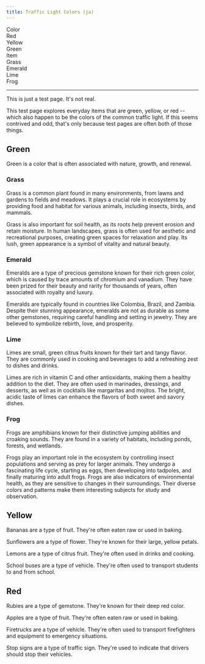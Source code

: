 ```yaml
---
title: Traffic Light Colors (ja)
---
```

<div id="mdoc-selector"><div><div class="mdoc-pref__container"><div class="mdoc-pref__label">Color</div><div class="mdoc-pref__pill " data-pref-id="color" data-option-id="red">Red</div><div class="mdoc-pref__pill " data-pref-id="color" data-option-id="yellow">Yellow</div><div class="mdoc-pref__pill selected" data-pref-id="color" data-option-id="green">Green</div></div><div class="mdoc-pref__container"><div class="mdoc-pref__label">Item</div><div class="mdoc-pref__pill selected" data-pref-id="item" data-option-id="grass">Grass</div><div class="mdoc-pref__pill " data-pref-id="item" data-option-id="emerald">Emerald</div><div class="mdoc-pref__pill " data-pref-id="item" data-option-id="lime">Lime</div><div class="mdoc-pref__pill " data-pref-id="item" data-option-id="frog">Frog</div></div><hr /></div></div><div id="mdoc-content" class="customizable"><article>
  <div class="alert alert-info">
    <p>This is just a test page. It's not real.</p>
  </div>
  <p>
    This test page explores everyday items that are green, yellow, or red --
    which also happen to be the colors of the common traffic light. If this
    seems contrived and odd, that's only because test pages are often both of
    those things.
  </p>
  <div class="mdoc__toggleable" data-if="52">
    <h2 id="green">Green</h2>
    <p>
      Green is a color that is often associated with nature, growth, and
      renewal.
    </p>
    <div class="mdoc__toggleable" data-if="48">
      <h3 id="grass">Grass</h3>
      <p>
        Grass is a common plant found in many environments, from lawns and
        gardens to fields and meadows. It plays a crucial role in ecosystems by
        providing food and habitat for various animals, including insects,
        birds, and mammals.
      </p>
      <p>
        Grass is also important for soil health, as its roots help prevent
        erosion and retain moisture. In human landscapes, grass is often used
        for aesthetic and recreational purposes, creating green spaces for
        relaxation and play. Its lush, green appearance is a symbol of vitality
        and natural beauty.
      </p>
    </div>
    <div class="mdoc__toggleable mdoc__hidden" data-if="49">
      <h3 id="emerald">Emerald</h3>
      <p>
        Emeralds are a type of precious gemstone known for their rich green
        color, which is caused by trace amounts of chromium and vanadium. They
        have been prized for their beauty and rarity for thousands of years,
        often associated with royalty and luxury.
      </p>
      <p>
        Emeralds are typically found in countries like Colombia, Brazil, and
        Zambia. Despite their stunning appearance, emeralds are not as durable
        as some other gemstones, requiring careful handling and setting in
        jewelry. They are believed to symbolize rebirth, love, and prosperity.
      </p>
    </div>
    <div class="mdoc__toggleable mdoc__hidden" data-if="50">
      <h3 id="lime">Lime</h3>
      <p>
        Limes are small, green citrus fruits known for their tart and tangy
        flavor. They are commonly used in cooking and beverages to add a
        refreshing zest to dishes and drinks.
      </p>
      <p>
        Limes are rich in vitamin C and other antioxidants, making them a
        healthy addition to the diet. They are often used in marinades,
        dressings, and desserts, as well as in cocktails like margaritas and
        mojitos. The bright, acidic taste of limes can enhance the flavors of
        both sweet and savory dishes.
      </p>
    </div>
    <div class="mdoc__toggleable mdoc__hidden" data-if="51">
      <h3 id="frog">Frog</h3>
      <p>
        Frogs are amphibians known for their distinctive jumping abilities and
        croaking sounds. They are found in a variety of habitats, including
        ponds, forests, and wetlands.
      </p>
      <p>
        Frogs play an important role in the ecosystem by controlling insect
        populations and serving as prey for larger animals. They undergo a
        fascinating life cycle, starting as eggs, then developing into tadpoles,
        and finally maturing into adult frogs. Frogs are also indicators of
        environmental health, as they are sensitive to changes in their
        surroundings. Their diverse colors and patterns make them interesting
        subjects for study and observation.
      </p>
    </div>
  </div>
  <div class="mdoc__toggleable mdoc__hidden" data-if="53">
    <h2 id="yellow">Yellow</h2>
    <div class="mdoc__toggleable mdoc__hidden" data-if="55">
      <p>
        Bananas are a type of fruit. They're often eaten raw or used in baking.
      </p>
    </div>
    <div class="mdoc__toggleable mdoc__hidden" data-if="56">
      <p>
        Sunflowers are a type of flower. They're known for their large, yellow
        petals.
      </p>
    </div>
    <div class="mdoc__toggleable mdoc__hidden" data-if="57">
      <p>
        Lemons are a type of citrus fruit. They're often used in drinks and
        cooking.
      </p>
    </div>
    <div class="mdoc__toggleable mdoc__hidden" data-if="58">
      <p>
        School buses are a type of vehicle. They're often used to transport
        students to and from school.
      </p>
    </div>
  </div>
  <div class="mdoc__toggleable mdoc__hidden" data-if="54">
    <h2 id="red">Red</h2>
    <div class="mdoc__toggleable mdoc__hidden" data-if="59">
      <p>
        Rubies are a type of gemstone. They're known for their deep red color.
      </p>
    </div>
    <div class="mdoc__toggleable mdoc__hidden" data-if="60">
      <p>
        Apples are a type of fruit. They're often eaten raw or used in baking.
      </p>
    </div>
    <div class="mdoc__toggleable mdoc__hidden" data-if="61">
      <p>
        Firetrucks are a type of vehicle. They're often used to transport
        firefighters and equipment to emergency situations.
      </p>
    </div>
    <div class="mdoc__toggleable mdoc__hidden" data-if="62">
      <p>
        Stop signs are a type of traffic sign. They're used to indicate that
        drivers should stop their vehicles.
      </p>
    </div>
  </div>
</article>
</div>
<div x-init='const initPage = () => { clientPrefsManager.initialize({    pagePrefsConfig: [{"n":"Color","i":"color","o":"traffic_light_color_options"},{"n":"Item","i":"item","o":"<COLOR>_item_options"}],    prefOptionsConfig: {"traffic_light_color_options":[{"n":"Red","i":"red"},{"n":"Yellow","i":"yellow"},{"n":"Green","d":true,"i":"green"}],"red_item_options":[{"n":"Ruby (ja)","i":"ruby"},{"n":"Apple (ja)","d":true,"i":"apple"},{"n":"Firetruck (ja)","i":"firetruck"},{"n":"Stop sign (ja)","i":"stop_sign"}],"yellow_item_options":[{"n":"Banana","d":true,"i":"banana"},{"n":"Sunflower","i":"sunflower"},{"n":"Lemon","i":"lemon"},{"n":"School bus","i":"school_bus"}],"green_item_options":[{"n":"Grass","d":true,"i":"grass"},{"n":"Emerald","i":"emerald"},{"n":"Lime","i":"lime"},{"n":"Frog","i":"frog"}]},    selectedValsByPrefId: {"color":"green","item":"grass"},    ifFunctionsByRef: {"48":{"m":"F","n":"e","p":{"0":{"m":"V","p":["item"],"v":"grass"},"1":"grass"},"v":true,"r":"48"},"49":{"m":"F","n":"e","p":{"0":{"m":"V","p":["item"],"v":"grass"},"1":"emerald"},"v":false,"r":"49"},"50":{"m":"F","n":"e","p":{"0":{"m":"V","p":["item"],"v":"grass"},"1":"lime"},"v":false,"r":"50"},"51":{"m":"F","n":"e","p":{"0":{"m":"V","p":["item"],"v":"grass"},"1":"frog"},"v":false,"r":"51"},"52":{"m":"F","n":"e","p":{"0":{"m":"V","p":["color"],"v":"green"},"1":"green"},"v":true,"r":"52"},"53":{"m":"F","n":"e","p":{"0":{"m":"V","p":["color"],"v":"green"},"1":"yellow"},"v":false,"r":"53"},"54":{"m":"F","n":"e","p":{"0":{"m":"V","p":["color"],"v":"green"},"1":"red"},"v":false,"r":"54"},"55":{"m":"F","n":"e","p":{"0":{"m":"V","p":["item"],"v":"grass"},"1":"banana"},"v":false,"r":"55"},"56":{"m":"F","n":"e","p":{"0":{"m":"V","p":["item"],"v":"grass"},"1":"sunflower"},"v":false,"r":"56"},"57":{"m":"F","n":"e","p":{"0":{"m":"V","p":["item"],"v":"grass"},"1":"lemon"},"v":false,"r":"57"},"58":{"m":"F","n":"e","p":{"0":{"m":"V","p":["item"],"v":"grass"},"1":"school_bus"},"v":false,"r":"58"},"59":{"m":"F","n":"e","p":{"0":{"m":"V","p":["item"],"v":"grass"},"1":"ruby"},"v":false,"r":"59"},"60":{"m":"F","n":"e","p":{"0":{"m":"V","p":["item"],"v":"grass"},"1":"apple"},"v":false,"r":"60"},"61":{"m":"F","n":"e","p":{"0":{"m":"V","p":["item"],"v":"grass"},"1":"firetruck"},"v":false,"r":"61"},"62":{"m":"F","n":"e","p":{"0":{"m":"V","p":["item"],"v":"grass"},"1":"stop_sign"},"v":false,"r":"62"}}  });}; if (document.readyState === "complete" || document.readyState === "interactive") {  setTimeout(initPage, 1);} else {  document.addEventListener("DOMContentLoaded", initPage);}'></div>
